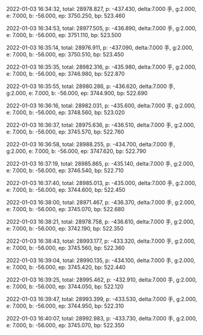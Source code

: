 2022-01-03 16:34:32, total: 28978.827, p: -437.430, delta:7.000 手, g:2.000, e: 7.000, b: -56.000, ep: 3750.250, bp: 523.460

2022-01-03 16:34:53, total: 28977.505, p: -436.890, delta:7.000 手, g:2.000, e: 7.000, b: -56.000, ep: 3751.110, bp: 523.500

2022-01-03 16:35:14, total: 28976.911, p: -437.090, delta:7.000 手, g:2.000, e: 7.000, b: -56.000, ep: 3750.510, bp: 523.450

2022-01-03 16:35:35, total: 28982.316, p: -435.980, delta:7.000 手, g:2.000, e: 7.000, b: -56.000, ep: 3746.980, bp: 522.870

2022-01-03 16:35:55, total: 28980.286, p: -436.620, delta:7.000 手, g:2.000, e: 7.000, b: -56.000, ep: 3744.900, bp: 522.690

2022-01-03 16:36:16, total: 28982.031, p: -435.600, delta:7.000 手, g:2.000, e: 7.000, b: -56.000, ep: 3748.560, bp: 523.020

2022-01-03 16:36:37, total: 28975.636, p: -436.510, delta:7.000 手, g:2.000, e: 7.000, b: -56.000, ep: 3745.570, bp: 522.760

2022-01-03 16:36:58, total: 28988.255, p: -434.700, delta:7.000 手, g:2.000, e: 7.000, b: -56.000, ep: 3747.620, bp: 522.790

2022-01-03 16:37:19, total: 28985.865, p: -435.140, delta:7.000 手, g:2.000, e: 7.000, b: -56.000, ep: 3746.540, bp: 522.710

2022-01-03 16:37:40, total: 28985.013, p: -435.000, delta:7.000 手, g:2.000, e: 7.000, b: -56.000, ep: 3744.600, bp: 522.450

2022-01-03 16:38:00, total: 28971.467, p: -436.370, delta:7.000 手, g:2.000, e: 7.000, b: -56.000, ep: 3745.070, bp: 522.680

2022-01-03 16:38:21, total: 28978.758, p: -436.610, delta:7.000 手, g:2.000, e: 7.000, b: -56.000, ep: 3742.190, bp: 522.350

2022-01-03 16:38:43, total: 28993.177, p: -433.320, delta:7.000 手, g:2.000, e: 7.000, b: -56.000, ep: 3745.560, bp: 522.360

2022-01-03 16:39:04, total: 28990.135, p: -434.100, delta:7.000 手, g:2.000, e: 7.000, b: -56.000, ep: 3745.420, bp: 522.440

2022-01-03 16:39:25, total: 28995.462, p: -432.910, delta:7.000 手, g:2.000, e: 7.000, b: -56.000, ep: 3744.050, bp: 522.120

2022-01-03 16:39:47, total: 28993.399, p: -433.530, delta:7.000 手, g:2.000, e: 7.000, b: -56.000, ep: 3744.950, bp: 522.310

2022-01-03 16:40:07, total: 28992.983, p: -433.730, delta:7.000 手, g:2.000, e: 7.000, b: -56.000, ep: 3745.070, bp: 522.350